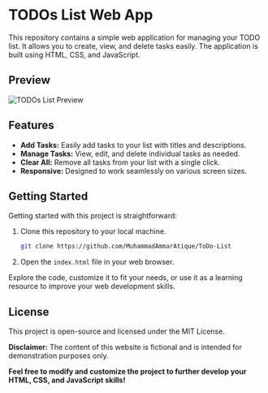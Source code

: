 
# TODOs List Web App

This repository contains a simple web application for managing your TODO list. It allows you to create, view, and delete tasks easily. The application is built using HTML, CSS, and JavaScript.

## Preview

![TODOs List Preview](screenshot.png)

## Features

- **Add Tasks:** Easily add tasks to your list with titles and descriptions.
- **Manage Tasks:** View, edit, and delete individual tasks as needed.
- **Clear All:** Remove all tasks from your list with a single click.
- **Responsive:** Designed to work seamlessly on various screen sizes.

## Getting Started

Getting started with this project is straightforward:

1. Clone this repository to your local machine.
   ```sh
   git clone https://github.com/MuhammadAmmarAtique/ToDo-List
   ```

2. Open the `index.html` file in your web browser.

Explore the code, customize it to fit your needs, or use it as a learning resource to improve your web development skills.

## License

This project is open-source and licensed under the MIT License.

**Disclaimer:**
The content of this website is fictional and is intended for demonstration purposes only.

**Feel free to modify and customize the project to further develop your HTML, CSS, and JavaScript skills!**
